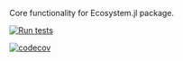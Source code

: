 Core functionality for Ecosystem.jl package.

[![Run tests](https://github.com/drvojtex/Ecosystem.jl/actions/workflows/RunTests.yml/badge.svg)](https://github.com/drvojtex/Ecosystem.jl/actions/workflows/RunTests.yml)

[![codecov](https://codecov.io/gh/drvojtex/Ecosystem.jl/branch/master/graph/badge.svg?token=LO7YSB4L1I)](https://codecov.io/gh/drvojtex/Ecosystem.jl)
